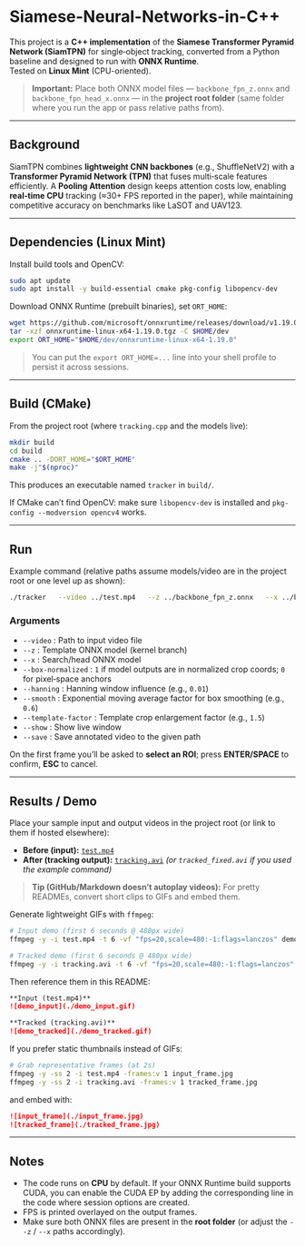# Siamese-Neural-Networks-in-C++

This project is a **C++ implementation** of the **Siamese Transformer Pyramid Network (SiamTPN)** for single‑object tracking, converted from a Python baseline and designed to run with **ONNX Runtime**.  
Tested on **Linux Mint** (CPU-oriented).

> **Important:** Place both ONNX model files — `backbone_fpn_z.onnx` and `backbone_fpn_head_x.onnx` — in the **project root folder** (same folder where you run the app or pass relative paths from).

---

## Background
SiamTPN combines **lightweight CNN backbones** (e.g., ShuffleNetV2) with a **Transformer Pyramid Network (TPN)** that fuses multi‑scale features efficiently. A **Pooling Attention** design keeps attention costs low, enabling **real‑time CPU** tracking (≈30+ FPS reported in the paper), while maintaining competitive accuracy on benchmarks like LaSOT and UAV123.

---

## Dependencies (Linux Mint)
Install build tools and OpenCV:
```bash
sudo apt update
sudo apt install -y build-essential cmake pkg-config libopencv-dev
```

Download ONNX Runtime (prebuilt binaries), set `ORT_HOME`:
```bash
wget https://github.com/microsoft/onnxruntime/releases/download/v1.19.0/onnxruntime-linux-x64-1.19.0.tgz
tar -xzf onnxruntime-linux-x64-1.19.0.tgz -C $HOME/dev
export ORT_HOME="$HOME/dev/onnxruntime-linux-x64-1.19.0"
```
> You can put the `export ORT_HOME=...` line into your shell profile to persist it across sessions.

---

## Build (CMake)
From the project root (where `tracking.cpp` and the models live):
```bash
mkdir build
cd build
cmake .. -DORT_HOME="$ORT_HOME"
make -j"$(nproc)"
```
This produces an executable named `tracker` in `build/`.

If CMake can’t find OpenCV: make sure `libopencv-dev` is installed and `pkg-config --modversion opencv4` works.

---

## Run
Example command (relative paths assume models/video are in the project root or one level up as shown):
```bash
./tracker   --video ../test.mp4   --z ../backbone_fpn_z.onnx   --x ../backbone_fpn_head_x.onnx   --box-normalized 1   --hanning 0.01   --smooth 0.6   --template-factor 1.5   --show   --save ../tracked_fixed.avi
```

### Arguments
- `--video` : Path to input video file  
- `--z` : Template ONNX model (kernel branch)  
- `--x` : Search/head ONNX model  
- `--box-normalized` : `1` if model outputs are in normalized crop coords; `0` for pixel‑space anchors  
- `--hanning` : Hanning window influence (e.g., `0.01`)  
- `--smooth` : Exponential moving average factor for box smoothing (e.g., `0.6`)  
- `--template-factor` : Template crop enlargement factor (e.g., `1.5`)  
- `--show` : Show live window  
- `--save` : Save annotated video to the given path

On the first frame you’ll be asked to **select an ROI**; press **ENTER/SPACE** to confirm, **ESC** to cancel.

---

## Results / Demo

Place your sample input and output videos in the project root (or link to them if hosted elsewhere):

- **Before (input):** [`test.mp4`](./test.mp4)
- **After (tracking output):** [`tracking.avi`](./tracking.avi)  _(or `tracked_fixed.avi` if you used the example command)_

> **Tip (GitHub/Markdown doesn’t autoplay videos):** For pretty READMEs, convert short clips to GIFs and embed them.

Generate lightweight GIFs with `ffmpeg`:
```bash
# Input demo (first 6 seconds @ 480px wide)
ffmpeg -y -i test.mp4 -t 6 -vf "fps=20,scale=480:-1:flags=lanczos" demo_input.gif

# Tracked demo (first 6 seconds @ 480px wide)
ffmpeg -y -i tracking.avi -t 6 -vf "fps=20,scale=480:-1:flags=lanczos" demo_tracked.gif
```

Then reference them in this README:
```markdown
**Input (test.mp4)**  
![demo_input](./demo_input.gif)

**Tracked (tracking.avi)**  
![demo_tracked](./demo_tracked.gif)
```

If you prefer static thumbnails instead of GIFs:
```bash
# Grab representative frames (at 2s)
ffmpeg -y -ss 2 -i test.mp4 -frames:v 1 input_frame.jpg
ffmpeg -y -ss 2 -i tracking.avi -frames:v 1 tracked_frame.jpg
```
and embed with:
```markdown
![input_frame](./input_frame.jpg)  
![tracked_frame](./tracked_frame.jpg)
```

---

## Notes
- The code runs on **CPU** by default. If your ONNX Runtime build supports CUDA, you can enable the CUDA EP by adding the corresponding line in the code where session options are created.  
- FPS is printed overlayed on the output frames.  
- Make sure both ONNX files are present in the **root folder** (or adjust the `--z` / `--x` paths accordingly).
